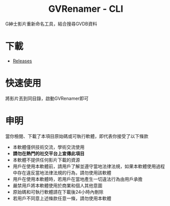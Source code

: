 <h1 align="center">GVRenamer - CLI</h1>

G紳士影片重新命名工具，結合搜尋GVDB資料

# 下載
* [Releases](https://github.com/natelin08/GVRenamer/releases/latest)

# 快速使用
將影片丟到同目錄，啟動GVRenamer即可

#  申明
當你檢閱、下載了本項目原始碼或可執行軟體，即代表你接受了以下條款

* 本軟體僅供技術交流，學術交流使用
* **請勿在熱門的社交平台上宣傳此項目**
* 本軟體不提供任何影片下載的資源
* 用戶在使用本軟體前，請用戶了解並遵守當地法律法規，如果本軟體使用過程中存在違反當地法律法規的行為，請勿使用該軟體
* 用戶在使用本軟體時，若用戶在當地產生一切違法行為由用戶承擔
* 嚴禁用戶將本軟體使用於商業和個人其他意圖
* 原始碼和可執行軟體請在下載後24小時內刪除
* 若用戶不同意上述條款任意一條，請勿使用本軟體
